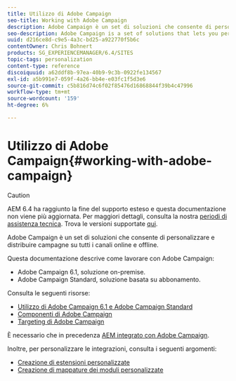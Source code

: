 ```yaml
---
title: Utilizzo di Adobe Campaign
seo-title: Working with Adobe Campaign
description: Adobe Campaign è un set di soluzioni che consente di personalizzare e distribuire campagne su tutti i canali online e offline.
seo-description: Adobe Campaign is a set of solutions that lets you personalize and deliver campaigns across all of your online and offline channels.
uuid: d216ce8d-c9e5-4a3c-bd25-a922770f5b6c
contentOwner: Chris Bohnert
products: SG_EXPERIENCEMANAGER/6.4/SITES
topic-tags: personalization
content-type: reference
discoiquuid: a62ddf8b-97ea-40b9-9c3b-0922fe134567
exl-id: a5b991e7-059f-4a26-bb4e-e03fc1f5d3e6
source-git-commit: c5b816d74c6f02f85476d16868844f39b4c47996
workflow-type: tm+mt
source-wordcount: '159'
ht-degree: 6%

---
```


# Utilizzo di Adobe Campaign{#working-with-adobe-campaign}

>[!CAUTION]
>
>AEM 6.4 ha raggiunto la fine del supporto esteso e questa documentazione non viene più aggiornata. Per maggiori dettagli, consulta la nostra [periodi di assistenza tecnica](https://helpx.adobe.com/it/support/programs/eol-matrix.html). Trova le versioni supportate [qui](https://experienceleague.adobe.com/docs/).

Adobe Campaign è un set di soluzioni che consente di personalizzare e distribuire campagne su tutti i canali online e offline.

Questa documentazione descrive come lavorare con Adobe Campaign:

* Adobe Campaign 6.1, soluzione on-premise.
* Adobe Campaign Standard, soluzione basata su abbonamento.

Consulta le seguenti risorse:

* [Utilizzo di Adobe Campaign 6.1 e Adobe Campaign Standard](/help/sites-classic-ui-authoring/classic-personalization-ac-campaign.md)
* [Componenti di Adobe Campaign](/help/sites-classic-ui-authoring/classic-personalization-ac-components.md)
* [Targeting di Adobe Campaign](/help/sites-classic-ui-authoring/classic-personalization-ac-target.md)

È necessario che in precedenza [AEM integrato con Adobe Campaign](/help/sites-administering/campaign.md).

Inoltre, per personalizzare le integrazioni, consulta i seguenti argomenti:

* [Creazione di estensioni personalizzate](/help/sites-developing/extending-campaign-extensions.md)
* [Creazione di mappature dei moduli personalizzate](/help/sites-developing/extending-campaign-form-mapping.md)
